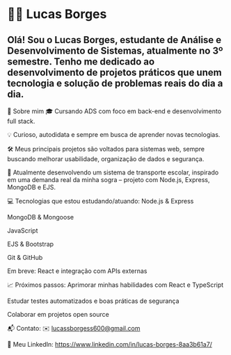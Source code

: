 # 👨‍💻 Lucas Borges
## Olá! Sou o Lucas Borges, estudante de Análise e Desenvolvimento de Sistemas, atualmente no 3º semestre. Tenho me dedicado ao desenvolvimento de projetos práticos que unem tecnologia e solução de problemas reais do dia a dia.

🚀 Sobre mim
🎓 Cursando ADS com foco em back-end e desenvolvimento full stack.

💡 Curioso, autodidata e sempre em busca de aprender novas tecnologias.

🛠️ Meus principais projetos são voltados para sistemas web, sempre buscando melhorar usabilidade, organização de dados e segurança.

💼 Atualmente desenvolvendo um sistema de transporte escolar, inspirado em uma demanda real da minha sogra – projeto com Node.js, Express, MongoDB e EJS.

💻 Tecnologias que estou estudando/atuando:
Node.js & Express

MongoDB & Mongoose

JavaScript

EJS & Bootstrap

Git & GitHub

Em breve: React e integração com APIs externas

📈 Próximos passos:
Aprimorar minhas habilidades com React e TypeScript

Estudar testes automatizados e boas práticas de segurança

Colaborar em projetos open source

📬 Contato:
✉️ lucassborgess600@gmail.com

💼 Meu LinkedIn:
https://www.linkedin.com/in/lucas-borges-8aa3b61a7/

